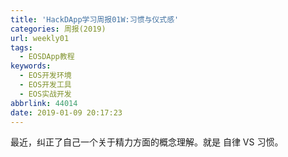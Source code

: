 ```yaml
---
title: 'HackDApp学习周报01W:习惯与仪式感'
categories: 周报(2019)
url: weekly01
tags:
  - EOSDApp教程
keywords:
  - EOS开发环境
  - EOS开发工具
  - EOS实战开发
abbrlink: 44014
date: 2019-01-09 20:17:23
---
```


最近，纠正了自己一个关于精力方面的概念理解。就是 自律 VS 习惯。
